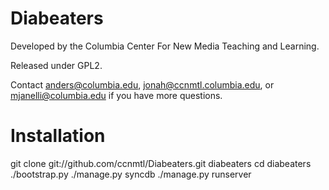 Diabeaters
==========

Developed by the Columbia Center For New Media Teaching and Learning. 

Released under GPL2. 

Contact anders@columbia.edu, jonah@ccnmtl.columbia.edu, or
mjanelli@columbia.edu if you have more questions.

Installation
============

  git clone git://github.com/ccnmtl/Diabeaters.git diabeaters
  cd diabeaters
  ./bootstrap.py
  ./manage.py syncdb
  ./manage.py runserver
